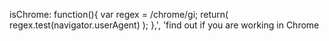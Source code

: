    isChrome: function(){
        var regex = /chrome/gi;
        return(  regex.test(navigator.userAgent)  );
    },', 'find out if you are working in Chrome